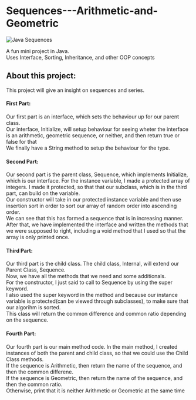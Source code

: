 
# Sequences---Arithmetic-and-Geometric
![Java Sequences](https://user-images.githubusercontent.com/98252856/154450248-c7b0218b-077d-47e4-a823-5241d183c73b.png)

A fun mini project in Java.\
Uses Interface, Sorting, Inheritance, and other OOP concepts

## About this project:
This project will give an insight on sequences and series. 
#### First Part:
Our first part is an interface, which sets the behaviour up for our parent class.\
Our interface, Initialize, will setup behaviour for seeing wheter the interface is an arithmetic, geometric sequence, or neither, and then return true or false for that\
We finally have a String method to setup the behaviour for the type. 
#### Second Part:
Our second part is the parent class, Sequence, which implements Initialize, which is our interface. For the instance variable, I made a protected array of integers. I made it protected, so that that our subclass, which is in the third part, can build on the variable.\
Our constructor will take in our protected instance variable and then use insertion sort in order to sort our array of random order into ascending order.\
We can see that this has formed a sequence that is in increasing manner.\
After that, we have implemented the interface and written the methods that we were supposed to right, including a void method that I used so that the array is only printed once.
#### Third Part:
Our third part is the child class. The child class, Internal, will extend our Parent Class, Sequence.\
Now, we have all the methods that we need and some additionals.\
For the constructor, I just said to call to Sequence by using the super keyword.\
I also used the super keyword in the method and because our instance variable is protected(can be viewed through subclasses), to make sure that our algorihm is sorted.\
This class will return the common difference and common ratio depending on the sequence.
#### Fourth Part:
Our fourth part is our main method code. 
In the main method, I created instances of both the parent and child class, so that we could use the Child Class methods.\
If the sequence is Arithmetic, then return the name of the sequence, and then the common differene.\
If the sequence is Geometric, then return the name of the sequence, and then the common ratio.\
Otherwise, print that it is neither Arithmetic or Geometric at the same time

